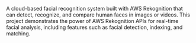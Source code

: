 A cloud-based facial recognition system built with AWS Rekognition that can detect, recognize, and compare human faces in images or videos. This project demonstrates the power of AWS Rekognition APIs for real-time facial analysis, including features such as facial detection, indexing, and matching.
